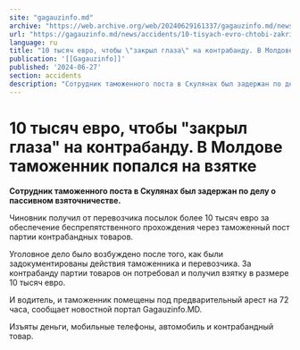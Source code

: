 ```yaml
---
site: "gagauzinfo.md"
archive: "https://web.archive.org/web/20240629161337/gagauzinfo.md/news/accidents/10-tisyach-evro-chtobi-zakril-glaza-na-kontrabandu-v-moldove-tamozhennik-popalsya-na-vzyatke"
url: "https://gagauzinfo.md/news/accidents/10-tisyach-evro-chtobi-zakril-glaza-na-kontrabandu-v-moldove-tamozhennik-popalsya-na-vzyatke"
language: ru
title: "10 тысяч евро, чтобы \"закрыл глаза\" на контрабанду. В Молдове таможенник попался на взятке"
publication: '[[Gagauzinfo]]'
published: '2024-06-27'
section: accidents
description: "Сотрудник таможенного поста в Скулянах был задержан по делу о пассивном взяточничестве."
---
```


# 10 тысяч евро, чтобы "закрыл глаза" на контрабанду. В Молдове таможенник попался на взятке

**Сотрудник таможенного поста в Скулянах был задержан по делу о пассивном взяточничестве.**

Чиновник получил от перевозчика посылок более 10 тысяч евро за обеспечение беспрепятственного прохождения через таможенный пост партии контрабандных товаров.

Уголовное дело было возбуждено после того, как были задокументированы действия таможенника и перевозчика. За контрабанду партии товаров он потребовал и получил взятку в размере 10 тысяч евро.

И водитель, и таможенник помещены под предварительный арест на 72 часа, сообщает новостной портал Gagauzinfo.MD.

Изъяты деньги, мобильные телефоны, автомобиль и контрабандный товар.